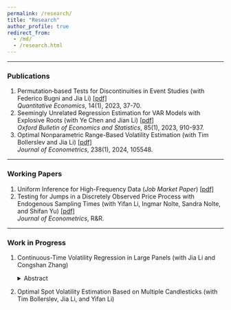 ```yaml
---
permalink: /research/
title: "Research"
author_profile: true
redirect_from: 
  - /md/
  - /research.html
---
```



<style>
journal { font-weight: 400;
font-style: italic; 
white-space: nowrap;}
</style>


------
### Publications

1. Permutation‐based Tests for Discontinuities in Event Studies (with Federico Bugni and Jia Li) [[pdf]](https://lqyjasonlee.github.io/files/quan200248.pdf) <br>
   <journal>Quantitative Economics</journal>, 14(1), 2023, 37-70.
1. Seemingly Unrelated Regression Estimation for VAR Models with Explosive Roots (with Ye Chen and Jian Li) [[pdf]](https://lqyjasonlee.github.io/files/OBES_SUR.pdf) <br>
   <journal>Oxford Bulletin of Economics and Statistics</journal>, 85(1), 2023, 910-937.
1. Optimal Nonparametric Range-Based Volatility Estimation (with Tim Bollerslev and Jia Li) [[pdf]](https://lqyjasonlee.github.io/files/decision.pdf) <br>
   <journal>Journal of Econometrics</journal>, 238(1), 2024, 105548.

------
### Working Papers

1. Uniform Inference for High-Frequency Data (<journal>Job Market Paper</journal>)  [[pdf]](https://lqyjasonlee.github.io/files/state.pdf)
1. Testing for Jumps in a Discretely Observed Price Process with Endogenous Sampling Times (with Yifan Li, Ingmar Nolte, Sandra Nolte, and Shifan Yu) [[pdf]](https://lqyjasonlee.github.io/files/pds_jump.pdf) <br>
   <journal>Journal of Econometrics</journal>, R&R.



------
### Work in Progress

1. Continuous-Time Volatility Regression in Large Panels (with Jia Li and Congshan Zhang)
   <details>
   <summary>Abstract</summary>
   This paper studies a semiparametric inference procedure for a finite-dimensional parameter in a continuous-time regression model involving high-frequency data in a large cross-section. The model concerns the relationship between a noisy dependent process and a possibly nonlinear transform of stochastic volatility over a fixed time span, with its coefficients allowed to depend on a set of firm-specific characteristics. The construction of the estimator involves two steps: the nonparametric recovery of stochastic volatility processes, followed by a parametric second stage that uses the volatility estimates. We show that the estimator admits a central limit theorem and provide a consistent estimator of the asymptotic variance based on a factor-analytic method. The finite sample performance of the inference procedure is satisfactory in a realistically calibrated Monte Carlo setting. In a novel empirical application, we study the relationship between bid-ask spread and the spot standard deviation of asset price. The slope coefficient estimate, which measures the heterogeneous level of information asymmetry, is closely related to firm characteristics such as measures of valuation uncertainty and institutional ownership.
    </details>

2. Optimal Spot Volatility Estimation Based on Multiple Candlesticks (with Tim Bollerslev, Jia Li, and Yifan Li)


  
